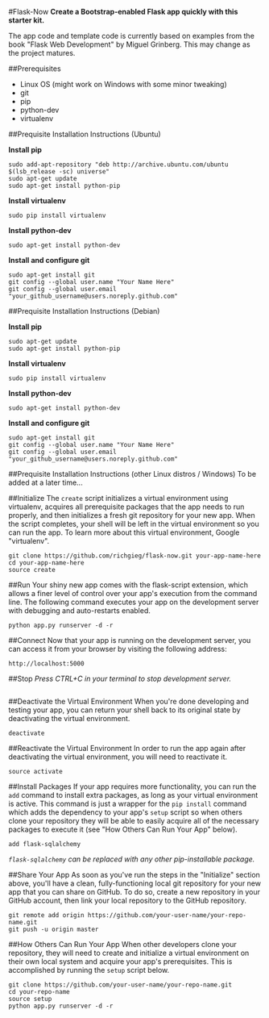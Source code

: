 #Flask-Now
**Create a Bootstrap-enabled Flask app quickly with this starter kit.**

The app
code and template code is currently based on examples from the book
"Flask Web Development" by Miguel Grinberg. This may change as the project
matures.


##Prerequisites
- Linux OS (might work on Windows with some minor tweaking)
- git
- pip
- python-dev
- virtualenv


##Prequisite Installation Instructions (Ubuntu)

**Install pip**
```
sudo add-apt-repository "deb http://archive.ubuntu.com/ubuntu $(lsb_release -sc) universe"
sudo apt-get update
sudo apt-get install python-pip
```

**Install virtualenv**
```
sudo pip install virtualenv
```

**Install python-dev**
```
sudo apt-get install python-dev
```

**Install and configure git**
```
sudo apt-get install git
git config --global user.name "Your Name Here"
git config --global user.email "your_github_username@users.noreply.github.com"
```


##Prequisite Installation Instructions (Debian)

**Install pip**
```
sudo apt-get update
sudo apt-get install python-pip
```

**Install virtualenv**
```
sudo pip install virtualenv
```

**Install python-dev**
```
sudo apt-get install python-dev
```

**Install and configure git**
```
sudo apt-get install git
git config --global user.name "Your Name Here"
git config --global user.email "your_github_username@users.noreply.github.com"
```


##Prequisite Installation Instructions (other Linux distros / Windows)
To be added at a later time...


##Initialize
The ```create``` script initializes a virtual environment using virtualenv,
acquires all prerequisite packages that the app needs to run properly, and
then initializes a fresh git repository for your new app. When the script
completes, your shell will be left in the virtual environment so you can
run the app. To learn more about this virtual environment, Google "virtualenv".
```
git clone https://github.com/richgieg/flask-now.git your-app-name-here
cd your-app-name-here
source create
```


##Run
Your shiny new app comes with the flask-script extension, which allows a
finer level of control over your app's execution from the command line. The
following command executes your app on the development server with debugging
and auto-restarts enabled.
```
python app.py runserver -d -r
```


##Connect
Now that your app is running on the development server, you can access it
from your browser by visiting the following address:
```
http://localhost:5000
```


##Stop
*Press CTRL+C in your terminal to stop development server.*
```
```


##Deactivate the Virtual Environment
When you're done developing and testing your app, you can return your shell
back to its original state by deactivating the virtual environment.
```
deactivate
```


##Reactivate the Virtual Environment
In order to run the app again after deactivating the virtual environment, you
will need to reactivate it.
```
source activate
```


##Install Packages
If your app requires more functionality, you can run the ```add``` command to 
install extra packages, as long as your virtual environment is active. This
command is just a wrapper for the ```pip install``` command which adds the
dependency to your app's ```setup``` script so when others
clone your repository they will be able to easily acquire all of the necessary
packages to execute it (see "How Others Can Run Your App" below).
```
add flask-sqlalchemy
```
*```flask-sqlalchemy``` can be replaced with any other pip-installable package.*

##Share Your App
As soon as you've run the steps in the "Initialize" section above, you'll have a clean,
fully-functioning local git repository for your new app that you can share on GitHub.
To do so, create a new repository in your GitHub account, then link your local
repository to the GitHub repository.
```
git remote add origin https://github.com/your-user-name/your-repo-name.git
git push -u origin master
```

##How Others Can Run Your App
When other developers clone your repository, they will need to create and initialize a
virtual environment on their own local system and acquire your app's prerequisites. This
is accomplished by running the ```setup``` script below.
```
git clone https://github.com/your-user-name/your-repo-name.git
cd your-repo-name
source setup
python app.py runserver -d -r
```
